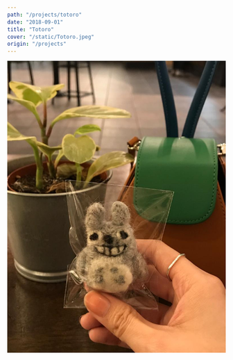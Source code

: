 ```yaml
---
path: "/projects/totoro"
date: "2018-09-01"
title: "Totoro"
cover: "/static/Totoro.jpeg"
origin: "/projects"
---
```

![Javia - Wool Totoro](/static/Totoro.jpeg)